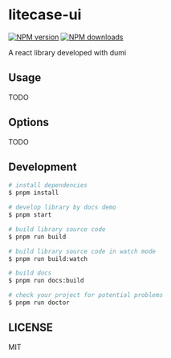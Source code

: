 # litecase-ui

[![NPM version](https://img.shields.io/npm/v/litecase-ui.svg?style=flat)](https://npmjs.org/package/litecase-ui)
[![NPM downloads](http://img.shields.io/npm/dm/litecase-ui.svg?style=flat)](https://npmjs.org/package/litecase-ui)

A react library developed with dumi

## Usage

TODO

## Options

TODO

## Development

```bash
# install dependencies
$ pnpm install

# develop library by docs demo
$ pnpm start

# build library source code
$ pnpm run build

# build library source code in watch mode
$ pnpm run build:watch

# build docs
$ pnpm run docs:build

# check your project for potential problems
$ pnpm run doctor
```

## LICENSE

MIT

